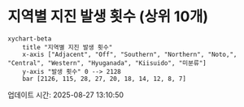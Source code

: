 # 지역별 지진 발생 횟수 (상위 10개)

```mermaid
xychart-beta
    title "지역별 지진 발생 횟수"
    x-axis ["Adjacent", "Off", "Southern", "Northern", "Noto,", "Central", "Western", "Hyuganada", "Kiisuido", "미분류"]
    y-axis "발생 횟수" 0 --> 2128
    bar [2126, 115, 28, 27, 20, 18, 14, 12, 8, 7]
```

업데이트 시간: 2025-08-27 13:10:50
